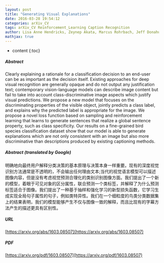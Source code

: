 ```yaml
---
layout: post
title: "Generating Visual Explanations"
date: 2016-03-28 19:54:12
categories: arXiv_CV
tags: arXiv_CV Reinforcement_Learning Caption Recognition
author: Lisa Anne Hendricks, Zeynep Akata, Marcus Rohrbach, Jeff Donahue, Bernt Schiele, Trevor Darrell
mathjax: true
---
```


* content
{:toc}

##### Abstract
Clearly explaining a rationale for a classification decision to an end-user can be as important as the decision itself. Existing approaches for deep visual recognition are generally opaque and do not output any justification text; contemporary vision-language models can describe image content but fail to take into account class-discriminative image aspects which justify visual predictions. We propose a new model that focuses on the discriminating properties of the visible object, jointly predicts a class label, and explains why the predicted label is appropriate for the image. We propose a novel loss function based on sampling and reinforcement learning that learns to generate sentences that realize a global sentence property, such as class specificity. Our results on a fine-grained bird species classification dataset show that our model is able to generate explanations which are not only consistent with an image but also more discriminative than descriptions produced by existing captioning methods.

##### Abstract (translated by Google)
明确地向最终用户解释分类决策的基本原理与决策本身一样重要。现有的深度视觉识别方法通常是不透明的，不会输出任何理由文本;当代的视觉语言模型可以描述图像内容，但是没有考虑视觉预测合理化的类别识别图像方面。我们提出了一个新的模型，着眼于可见对象的区分属性，联合预测一个类标签，并解释了为什么预测标签适合于图像。我们提出了一种基于抽样和强化学习的新型损失函数，它学习生成实现全局句子属性的句子，例如类特异性。我们在一个细粒度的鸟类分类数据集上的结果表明，我们的模型能够产生不仅与图像一致的解释，而且比现有的字幕方法产生的描述更具有区别性。

##### URL
[https://arxiv.org/abs/1603.08507](https://arxiv.org/abs/1603.08507)

##### PDF
[https://arxiv.org/pdf/1603.08507](https://arxiv.org/pdf/1603.08507)

